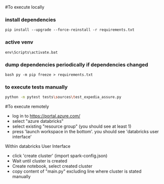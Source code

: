#To execute locally

### install dependencies

`pip install --upgrade --force-reinstall -r requirements.txt`

### active venv

`env\Scripts\activate.bat`

### dump dependencies periodically if dependencies changed
`bash
py -m pip freeze > requirements.txt
`
### to execute tests manually
```bash
python -m pytest tests\sources\test_expedia_assure.py
```


#To execute remotely
- log in to https://portal.azure.com/ 
- select "azure databricks"
- select existing "resource group" (you should see at least 1)
- press 'launch workspace in the bottom'. you should see 'databricks user interface'

Within databricks User Interface
- click 'create cluster' (import spark-config.json)
- Wait until cluster is created
- Create notebook, select created cluster
- copy content of "main.py" excluding line where cluster is stated manually

